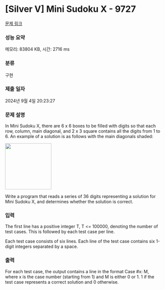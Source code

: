 # [Silver V] Mini Sudoku X - 9727 

[문제 링크](https://www.acmicpc.net/problem/9727) 

### 성능 요약

메모리: 83804 KB, 시간: 2716 ms

### 분류

구현

### 제출 일자

2024년 9월 4일 20:23:27

### 문제 설명

<p>In Mini Sudoku X, there are 6 x 6 boxes to be filled with digits so that each row, column, main diagonal, and 2 x 3 square contains all the digits from 1 to 6. An example of a solution is as follows with the main diagonals shaded:</p>

<p><img alt="" src="https://onlinejudgeimages.s3.amazonaws.com/problem/9727/%EC%8A%A4%ED%81%AC%EB%A6%B0%EC%83%B7%202016-09-29%20%EC%98%A4%ED%9B%84%209.22.14.png" style="height:149px; width:150px"></p>

<p>Write a program that reads a series of 36 digits representing a solution for Mini Sudoku X, and determines whether the solution is correct.</p>

### 입력 

 <p>The first line has a positive integer T, T <= 100000, denoting the number of test cases. This is followed by each test case per line.</p>

<p>Each test case consists of six lines. Each line of the test case contains six 1-digit integers separated by a space.</p>

### 출력 

 <p>For each test case, the output contains a line in the format Case #x: M, where x is the case number (starting from 1) and M is either 0 or 1. 1 if the test case represents a correct solution and 0 otherwise.</p>


